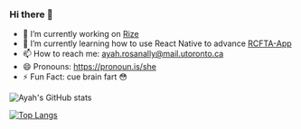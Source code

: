 ### Hi there 👋

- 🔭 I’m currently working on [Rize](https://github.com/ayahrosanally/rize)
- 🌱 I’m currently learning how to use React Native to advance [RCFTA-App](https://github.com/ayahrosanally/rcfta-app)
- 📫 How to reach me: ayah.rosanally@mail.utoronto.ca
- 😄 Pronouns: https://pronoun.is/she
- ⚡ Fun Fact: cue brain fart 😳

 ![Ayah's GitHub stats](https://github-readme-stats.vercel.app/api?username=ayahrosanally&show_icons=true&theme=radical)


 [![Top Langs](https://github-readme-stats.vercel.app/api/top-langs/?username=ayahrosanally&layout=compact&show_icons=true&theme=radical)](https://github.com/anuraghazra/github-readme-stats)
